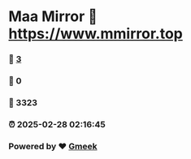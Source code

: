 # Maa Mirror :link: https://www.mmirror.top 
### :page_facing_up: [3](https://www.mmirror.top/tag.html) 
### :speech_balloon: 0 
### :hibiscus: 3323 
### :alarm_clock: 2025-02-28 02:16:45 
### Powered by :heart: [Gmeek](https://github.com/Meekdai/Gmeek)
